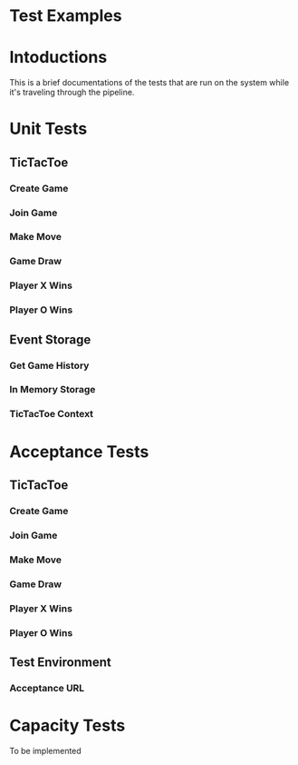 Test Examples
=============
# Intoductions
This is a brief documentations of the tests that are run on the system while it's traveling through the pipeline.

Unit Tests
==========
## TicTacToe

### Create Game

### Join Game

### Make Move

### Game Draw

### Player X Wins

### Player O Wins

## Event Storage

### Get Game History

### In Memory Storage

### TicTacToe Context

Acceptance Tests
================
## TicTacToe

### Create Game

### Join Game

### Make Move

### Game Draw

### Player X Wins

### Player O Wins

## Test Environment

### Acceptance URL

Capacity Tests
==============
To be implemented
